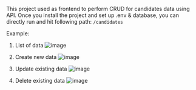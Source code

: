 This project used as frontend to perform CRUD for candidates data using API.
Once you install the project and set up .env & database, you can directly run and hit following path:
``/candidates``

Example:
1. List of data
![image](https://github.com/frosttkurr/laravel-jobseeker-assessment-frontend/assets/62165059/b4f8a678-451c-490d-a2f7-ba2f585cf2c4)

2. Create new data
   ![image](https://github.com/frosttkurr/laravel-jobseeker-assessment-frontend/assets/62165059/7e8bf611-86e6-484b-a9e6-fc207a0d08c3)

3. Update existing data
   ![image](https://github.com/frosttkurr/laravel-jobseeker-assessment-frontend/assets/62165059/727a4442-04e2-4d85-ad3e-bc8cd80a16b6)

4. Delete existing data
   ![image](https://github.com/frosttkurr/laravel-jobseeker-assessment-frontend/assets/62165059/da18ebd7-00a2-45fc-aa94-a0443e470282)




